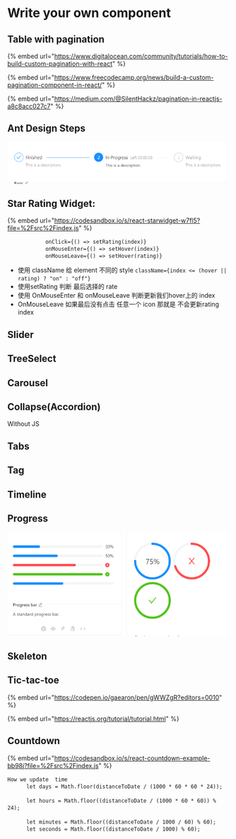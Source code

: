 # Write your own component

## Table with pagination

{% embed url="https://www.digitalocean.com/community/tutorials/how-to-build-custom-pagination-with-react" %}

{% embed url="https://www.freecodecamp.org/news/build-a-custom-pagination-component-in-react/" %}

{% embed url="https://medium.com/@SilentHackz/pagination-in-reactjs-a8c8acc027c7" %}





## Ant Design Steps

![](<.gitbook/assets/image (29).png>)



## Star Rating Widget:

{% embed url="https://codesandbox.io/s/react-starwidget-w7fl5?file=%2Fsrc%2Findex.js" %}

```
            onClick={() => setRating(index)}
            onMouseEnter={() => setHover(index)}
            onMouseLeave={() => setHover(rating)}

```

* 使用 className 给 element 不同的 style `className={index <= (hover || rating) ? "on" : "off"}`
* 使用setRating 判断 最后选择的 rate
* 使用 OnMouseEnter  和 onMouseLeave 判断更新我们hover上的 index
* OnMouseLeave 如果最后没有点击 任意一个 icon 那就是 不会更新rating index&#x20;







## Slider

## TreeSelect

## Carousel



## Collapse(Accordion)

Without JS

## Tabs



## Tag



## Timeline



## Progress

![](<.gitbook/assets/image (30).png>)



## Skeleton



## Tic-tac-toe

{% embed url="https://codepen.io/gaearon/pen/gWWZgR?editors=0010" %}

{% embed url="https://reactjs.org/tutorial/tutorial.html" %}

## Countdown&#x20;

{% embed url="https://codesandbox.io/s/react-countdown-example-bb98j?file=%2Fsrc%2Findex.js" %}

```
How we update  time
      let days = Math.floor(distanceToDate / (1000 * 60 * 60 * 24));

      let hours = Math.floor((distanceToDate / (1000 * 60 * 60)) % 24);

      let minutes = Math.floor((distanceToDate / 1000 / 60) % 60);
      let seconds = Math.floor((distanceToDate / 1000) % 60);
      
      
```







